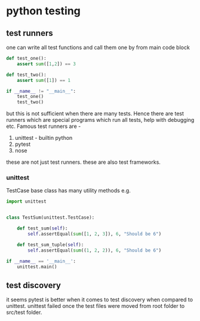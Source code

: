 # python testing

## test runners

one can write all test functions and call them one by from main code block

``` python
def test_one():
    assert sum([1,2]) == 3

def test_two():
    assert sum([1]) == 1

if __name__ != "__main__":
    test_one()
    test_two() 
```

but this is not sufficient when there are many tests. Hence there are test runners which are special programs which run all tests, help with debugging etc. Famous test runners are -

1. unittest - builtin python
1. pytest
1. nose

these are not just test runners. these are also test frameworks.

### unittest
TestCase base class has many utility methods e.g.

``` python
import unittest


class TestSum(unittest.TestCase):

    def test_sum(self):
        self.assertEqual(sum([1, 2, 3]), 6, "Should be 6")

    def test_sum_tuple(self):
        self.assertEqual(sum((1, 2, 2)), 6, "Should be 6")

if __name__ == '__main__':
    unittest.main()

```

## test discovery

it seems pytest is better when it comes to test discovery when compared to unittest.
unittest failed once the test files were moved from root folder to src/test folder.
